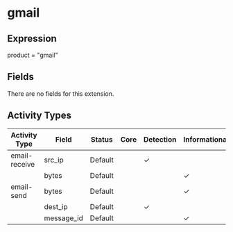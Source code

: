 gmail
=====

Expression
----------

product = "gmail"

Fields
------

There are no fields for this extension.

Activity Types
--------------

| Activity Type | Field      | Status  | Core | Detection | Informational |
| ------------- | ---------- | ------- | ---- | --------- | ------------- |
| email-receive | src_ip     | Default |      | &#10003;  |               |
|               | bytes      | Default |      |           | &#10003;      |
| email-send    | bytes      | Default |      |           | &#10003;      |
|               | dest_ip    | Default |      | &#10003;  |               |
|               | message_id | Default |      |           | &#10003;      |

